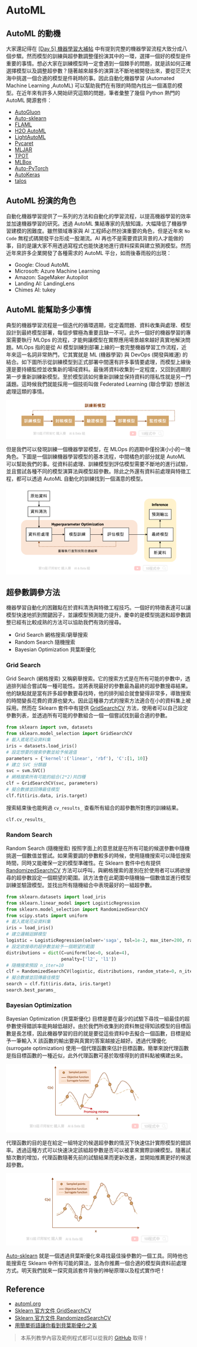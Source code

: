 # AutoML


## AutoML 的動機
大家還記得在 [[Day 5] 機器學習大補帖](https://ithelp.ithome.com.tw/articles/10265942) 中有提到完整的機器學習流程大致分成八個步驟。然而模型的訓練與超參數調整僅扮演其中的一環，選擇一個好的模型是件重要的事情。想必大家在訓練模型時一定會遇到一個棘手的問題，就是該如何正確選擇模型以及調整超參數？隨著越來越多的演算法不斷地被開發出來，要從茫茫大海中挑選一個合適的模型是件耗時的事。因此自動化機器學習 (Automated Machine Learning ,AutoML) 可以幫助我們在有限的時間內找出一個滿意的模型。在近年來有許多人開始研究這類的問題，筆者彙整了幾個 Python 熱門的 AutoML 開源套件：

- [AutoGluon](https://www.automl.org/automl/#:~:text=AutoML%20packages%20include%3A-,AutoGluon,-is%20a%20multi)
- [Auto-sklearn](https://automl.github.io/auto-sklearn/master/)
- [FLAML](https://github.com/microsoft/FLAML)
- [H2O AutoML](http://docs.h2o.ai/h2o/latest-stable/h2o-docs/automl.html)
- [LightAutoML](https://github.com/sberbank-ai-lab/LightAutoML)
- [Pycaret](https://pycaret.org/)
- [MLJAR](https://mljar.com/)
- [TPOT](https://github.com/EpistasisLab/tpot)
- [MLBox](https://github.com/AxeldeRomblay/MLBox)
- [Auto-PyTorch](https://github.com/automl/Auto-PyTorch)
- [AutoKeras](https://autokeras.com/)
- [talos](https://github.com/autonomio/talos)

## AutoML 扮演的角色
自動化機器學習提供了一系列的方法和自動化的學習流程，以提高機器學習的效率並加速機器學習的研究。透過 AutoML 集結專家的先驗知識，大幅降低了機器學習建模的困難度。雖然領域專家與 AI 工程師必然扮演重要的角色，但是近年來 `No Code` 無程式碼開發平台形成一股潮流。AI 再也不是需要資訊背景的人才能做的事，目的是讓大家不用透過寫程式也能快速地進行資料探索與建立預測模型。然而近年來許多企業開發了各種需求的 AutoML 平台，如雨後春雨般的出現：

- Google: Cloud AutoML
- Microsoft: Azure Machine Learning
- Amazon: SageMaker Autopilot
- Landing AI: LandingLens
- Chimes AI: tukey

## AutoML 能幫助多少事情
典型的機器學習流程是一個迭代的循環週期，從定義問題、資料收集與處理、模型設計到最終模型部署，每個步驟極為重要且缺一不可。此外一個好的機器學習的專案需要執行 MLOps 的流程，才能夠讓模型在實際應用場景越來越好真實地解決問題。MLOps 指的是從 AI 模型訓練到部署上線的一套完整機器學習工作流程，近年來這一名詞非常熱門，它其實就是 ML (機器學習) 與 DevOps (開發與維運) 的結合。如下圖所示從訓練模型到正式部署中間還有許多事情要處理，而模型上線後還是要持續監控並收集新的場域資料。最後將資料收集到一定程度，又回到週期的第一步重新訓練新模型。至於模型該如何重新訓練並保持資料的隱私性就是另一門議題。這時候我們就能採用一個技術叫做 Federated Learning (聯合學習) 想辦法處理這類的事情。

![](./image/img19-1.png)

但是我們可以發現訓練一個機器學習模型，在 MLOps 的週期中僅扮演小小的一塊角色。下圖是一個訓練機器學習模型的基本流程，中間橘色的部分就是 AutoML 可以幫助我們的事。從資料前處理、訓練模型到評估模型需要不斷地的進行試驗，並且嘗試各種不同的模型演算法與模型超參數。除此之外還有資料前處理與特徵工程，都可以透過 AutoML 自動化的訓練找到一個滿意的模型。

![](./image/img19-2.png)

## 超參數調參方法
機器學習自動化的困難點在於資料清洗與特徵工程技巧。一個好的特徵表達可以讓模型快速地抓到關鍵因子，並讓模型預測能力提升。慶幸的是模型挑選和超參數調整已經有比較成熟的方法可以協助我們有效的搜尋。

- Grid Search 網格搜索/窮舉搜索
- Random Search 隨機搜索
- Bayesian Optimization 貝葉斯優化

### Grid Search
Grid Search (網格搜索) 又稱窮舉搜索。它的搜索方式是在所有可能的參數中，透過排列組合嘗試每一種可能性。並將表現最好的參數最為最終的超參數搜尋結果。他的缺點就是當有許多超參數要尋找時，他的排列組合就會變得非常多，導致搜索的時間變長花費的資源也變大。因此這種暴力式的搜索方法適合在小的資料集上被採用。然而在 Sklearn 套件中有提供 [GridSearchCV](https://scikit-learn.org/stable/modules/generated/sklearn.model_selection.GridSearchCV.html) 方法，使用者可以自己設定參數列表，並透過所有可能的參數組合一個一個嘗試找到最合適的參數。


```py
from sklearn import svm, datasets
from sklearn.model_selection import GridSearchCV
# 載入鳶尾花朵資料集
iris = datasets.load_iris()
# 設定想要的搜索參數並給予候選值
parameters = {'kernel':('linear', 'rbf'), 'C':[1, 10]}
# 建立 SVC 分類器
svc = svm.SVC()
# 網格搜索所有可能的組合(2*2)共四種
clf = GridSearchCV(svc, parameters)
# 擬合數據並回傳最佳模型
clf.fit(iris.data, iris.target)
```

搜索結束後也能夠過 `cv_results_` 查看所有組合的超參數所對應的訓練結果。

```py
clf.cv_results_
```

### Random Search
Random Search (隨機搜索) 按照字面上的意思就是在所有可能的候選參數中隨機挑選一個數值並嘗試。如果需要調的參數較多的時候，使用隨機搜索可以降低搜索時間，同時又能確保一定的模型準確性。在 Sklearn 套件中也有提供 [RandomizedSearchCV](https://scikit-learn.org/stable/modules/generated/sklearn.model_selection.RandomizedSearchCV.html) 方法可以呼叫，與網格搜索的差別在於使用者可以將欲搜尋的超參數設定一個期望的範圍。該方法會在此範圍中隨機抽一個數值並進行模型訓練並驗證模型。並找出所有隨機組合中表現最好的一組超參數。

```py
from sklearn.datasets import load_iris
from sklearn.linear_model import LogisticRegression
from sklearn.model_selection import RandomizedSearchCV
from scipy.stats import uniform
# 載入鳶尾花朵資料集
iris = load_iris()
# 建立邏輯迴歸模型
logistic = LogisticRegression(solver='saga', tol=1e-2, max_iter=200, random_state=0)
# 設定欲搜尋的超參數並給予一個期望的範圍
distributions = dict(C=uniform(loc=0, scale=4),
                     penalty=['l2', 'l1'])
# 隨機搜索預設 n_iter=10
clf = RandomizedSearchCV(logistic, distributions, random_state=0, n_iter=10)
# 擬合數據並回傳最佳模型
search = clf.fit(iris.data, iris.target)
search.best_params_
```

### Bayesian Optimization
Bayesian Optimization (貝葉斯優化) 目標是要在最少的試驗下尋找一組最佳的超參數使得錯誤率能夠越低越好。由於我們所收集到的資料無從得知該模型的目標函數是長怎樣，因此機器學習的目的就是要從這些資料中去擬合一個函數，目標是給予一筆輸入 X 該函數的輸出要與真實的答案越接近越好。透過代理優化 (surrogate optimization) 使用一個代理函數來估計目標函數。簡單來說代理函數是指目標函數的一種近似，此外代理函數可基於取樣得到的資料點被構建出來。

![](./image/img19-3.png)

代理函數的目的是在給定一組特定的候選超參數的情況下快速估計實際模型的錯誤率。透過這種方式可以快速決定該組超參數是否可以被拿來實際訓練模型。隨著試驗次數的增加，代理函數隨著先前的試驗結果而更新改進，並開始推薦更好的候選超參數。

![](./image/img19-4.png)

[Auto-sklearn](https://automl.github.io/auto-sklearn/master/) 就是一個透過貝葉斯優化來尋找最佳操參數的一個工具。同時他也能搜索在 Sklearn 中所有可能的算法，並為你推薦一個合適的模型與資料前處理方式。明天我們就來一探究竟該套件背後的神秘原理以及程式實作吧！

## Reference
- [automl.org](https://www.automl.org/automl/)
- [Sklearn 官方文件 GridSearchCV](https://scikit-learn.org/stable/modules/generated/sklearn.model_selection.GridSearchCV.html)
- [Sklearn 官方文件 RandomizedSearchCV](https://scikit-learn.org/stable/modules/generated/sklearn.model_selection.RandomizedSearchCV.html)
- [用簡單術語讓你看到貝葉斯優化之美](https://www.gushiciku.cn/pl/p7cE/zh-tw)

> 本系列教學內容及範例程式都可以從我的 [GitHub](https://github.com/andy6804tw/2021-13th-ironman) 取得！